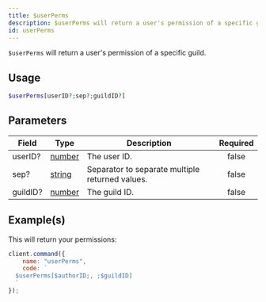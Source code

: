 ```yaml
---
title: $userPerms
description: $userPerms will return a user's permission of a specific guild.
id: userPerms
---
```


`$userPerms` will return a user's permission of a specific guild.

## Usage

```php
$userPerms[userID?;sep?;guildID?]
```

## Parameters

| Field    | Type                                                                                              | Description                                     | Required |
| -------- | ------------------------------------------------------------------------------------------------- | ----------------------------------------------- | :------: |
| userID?  | [number](https://developer.mozilla.org/en-US/docs/Web/JavaScript/Reference/Global_Objects/Number) | The user ID.                                    |  false   |
| sep?     | [string](https://developer.mozilla.org/en-US/docs/Web/JavaScript/Reference/Global_Objects/String) | Separator to separate multiple returned values. |  false   |
| guildID? | [number](https://developer.mozilla.org/en-US/docs/Web/JavaScript/Reference/Global_Objects/Number) | The guild ID.                                   |  false   |

## Example(s)

This will return your permissions:

```javascript
client.command({
    name: "userPerms",
    code: `
  $userPerms[$authorID;, ;$guildID]
  `
});
```
